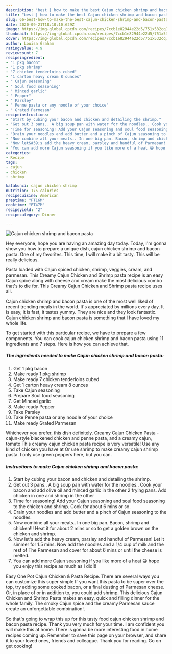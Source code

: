 ```yaml
---
description: "best | how to make the best Cajun chicken shrimp and bacon pasta"
title: "best | how to make the best Cajun chicken shrimp and bacon pasta"
slug: 66-best-how-to-make-the-best-cajun-chicken-shrimp-and-bacon-pasta
date: 2020-09-21T18:10:10.629Z
image: https://img-global.cpcdn.com/recipes/7ccb1e82944e22d5/751x532cq70/cajun-chicken-shrimp-and-bacon-pasta-recipe-main-photo.jpg
thumbnail: https://img-global.cpcdn.com/recipes/7ccb1e82944e22d5/751x532cq70/cajun-chicken-shrimp-and-bacon-pasta-recipe-main-photo.jpg
cover: https://img-global.cpcdn.com/recipes/7ccb1e82944e22d5/751x532cq70/cajun-chicken-shrimp-and-bacon-pasta-recipe-main-photo.jpg
author: Louisa Graham
ratingvalue: 4.9
reviewcount: 7
recipeingredient:
- "1 pkg bacon"
- "1 pkg shrimp"
- "7 chicken tenderloins cubed"
- "1 carton heavy cream 8 ounces"
- " Cajun seasoning"
- " Soul food seasoning"
- " Minced garlic"
- " Pepper"
- " Parsley"
- " Penne pasta or any noodle of your choice"
- " Grated Parmesan"
recipeinstructions:
- "Start by cubing your bacon and chicken and detailing the shrimp."
- "Get out 3 pans.. A big soup pan with water for the noodles.. Cook your bacon and add olive oil and minced garlic in the other 2 frying pans. Add chicken in one and shrimp in the other"
- "Time for seasoning! Add your Cajun seasoning and soul food seasoning to the chicken and shrimp. Cook for about 6 mins or so."
- "Drain your noodles and add butter and a pinch of Cajun seasoning to the noodles."
- "Now combine all your meats.. In one big pan. Bacon, shrimp and chicken!!! Heat it for about 2 mins or so to get a golden brown on the chicken and shrimp."
- "Now let&#39;s add the heavy cream, parsley and handful of Parmesan! Let it simmer for 1.5 mins. Now add the noodles and a 1/4 cup of milk and the rest of The Parmesan and cover for about 6 mins or until the cheese is melted."
- "You can add more Cajun seasoning if you like more of a heat 😀 hope you enjoy this recipe as much as I did!!!"
categories:
- Recipe
tags:
- cajun
- chicken
- shrimp

katakunci: cajun chicken shrimp 
nutrition: 175 calories
recipecuisine: American
preptime: "PT16M"
cooktime: "PT47M"
recipeyield: "2"
recipecategory: Dinner

---
```



![Cajun chicken shrimp and bacon pasta](https://img-global.cpcdn.com/recipes/7ccb1e82944e22d5/751x532cq70/cajun-chicken-shrimp-and-bacon-pasta-recipe-main-photo.jpg)

Hey everyone, hope you are having an amazing day today. Today, I'm gonna show you how to prepare a unique dish, cajun chicken shrimp and bacon pasta. One of my favorites. This time, I will make it a bit tasty. This will be really delicious.

Pasta loaded with Cajun spiced chicken, shrimp, veggies, cream, and parmesan. This Creamy Cajun Chicken and Shrimp pasta recipe is an easy Cajun spice along with cheese and cream make the most delicious combo that&#39;s to die for. This Creamy Cajun Chicken and Shrimp pasta recipe uses all.

Cajun chicken shrimp and bacon pasta is one of the most well liked of recent trending meals in the world. It's appreciated by millions every day. It is easy, it is fast, it tastes yummy. They are nice and they look fantastic. Cajun chicken shrimp and bacon pasta is something that I have loved my whole life.


To get started with this particular recipe, we have to prepare a few components. You can cook cajun chicken shrimp and bacon pasta using 11 ingredients and 7 steps. Here is how you can achieve that.

<!--inarticleads1-->

##### The ingredients needed to make Cajun chicken shrimp and bacon pasta:

1. Get 1 pkg bacon
1. Make ready 1 pkg shrimp
1. Make ready 7 chicken tenderloins cubed
1. Get 1 carton heavy cream 8 ounces
1. Take  Cajun seasoning
1. Prepare  Soul food seasoning
1. Get  Minced garlic
1. Make ready  Pepper
1. Take  Parsley
1. Take  Penne pasta or any noodle of your choice
1. Make ready  Grated Parmesan


Whichever you prefer, this dish definitely. Creamy Cajun Chicken Pasta - cajun-style blackened chicken and penne pasta, and a creamy cajun, tomato This creamy cajun chicken pasta recipe is very versatile! Use any kind of chicken you have at Or use shrimp to make creamy cajun shrimp pasta. I only use green peppers here, but you can. 

<!--inarticleads2-->

##### Instructions to make Cajun chicken shrimp and bacon pasta:

1. Start by cubing your bacon and chicken and detailing the shrimp.
1. Get out 3 pans.. A big soup pan with water for the noodles.. Cook your bacon and add olive oil and minced garlic in the other 2 frying pans. Add chicken in one and shrimp in the other
1. Time for seasoning! Add your Cajun seasoning and soul food seasoning to the chicken and shrimp. Cook for about 6 mins or so.
1. Drain your noodles and add butter and a pinch of Cajun seasoning to the noodles.
1. Now combine all your meats.. In one big pan. Bacon, shrimp and chicken!!! Heat it for about 2 mins or so to get a golden brown on the chicken and shrimp.
1. Now let&#39;s add the heavy cream, parsley and handful of Parmesan! Let it simmer for 1.5 mins. Now add the noodles and a 1/4 cup of milk and the rest of The Parmesan and cover for about 6 mins or until the cheese is melted.
1. You can add more Cajun seasoning if you like more of a heat 😀 hope you enjoy this recipe as much as I did!!!


Easy One Pot Cajun Chicken &amp; Pasta Recipe. There are several ways you can customize this super simple If you want this pasta to be super over the top, try adding some cooked bacon, or a final dusting of Parmesan cheese. Or, in place of or in addition to, you could add shrimp. This delicious Cajun Chicken and Shrimp Pasta makes an easy, quick and filling dinner for the whole family. The smoky Cajun spice and the creamy Parmesan sauce create an unforgettable combination!. 

So that's going to wrap this up for this tasty food cajun chicken shrimp and bacon pasta recipe. Thank you very much for your time. I am confident you will make this at home. There is gonna be more interesting food in home recipes coming up. Remember to save this page on your browser, and share it to your loved ones, friends and colleague. Thank you for reading. Go on get cooking!
